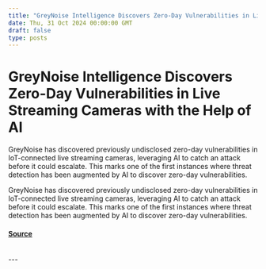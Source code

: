 ```yaml
---
title: "GreyNoise Intelligence Discovers Zero-Day Vulnerabilities in Live Streaming Cameras with the Help of AI"
date: Thu, 31 Oct 2024 00:00:00 GMT
draft: false
type: posts
---
```

# GreyNoise Intelligence Discovers Zero-Day Vulnerabilities in Live Streaming Cameras with the Help of AI





GreyNoise has discovered previously undisclosed zero-day vulnerabilities in IoT-connected live streaming cameras, leveraging AI to catch an attack before it could escalate. This marks one of the first instances where threat detection has been augmented by AI to discover zero-day vulnerabilities. 

GreyNoise has discovered previously undisclosed zero-day vulnerabilities in IoT-connected live streaming cameras, leveraging AI to catch an attack before it could escalate. This marks one of the first instances where threat detection has been augmented by AI to discover zero-day vulnerabilities.

#### [Source](https://www.greynoise.io/blog/greynoise-intelligence-discovers-zero-day-vulnerabilities-in-live-streaming-cameras-with-the-help-of-ai)

<br/>
---
